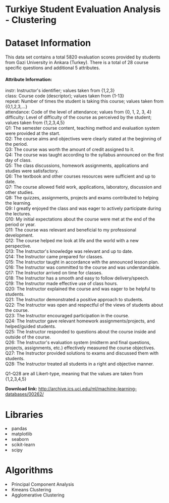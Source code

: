 # Turkiye Student Evaluation Analysis - Clustering


# Dataset Information

   This data set contains a total 5820 evaluation scores provided by students from Gazi University in Ankara (Turkey). There is a total of 28 course specific questions and additional 5 attributes.

#### Attribute Information:

instr: Instructor's identifier; values taken from {1,2,3} \
class: Course code (descriptor); values taken from {1-13} \
repeat: Number of times the student is taking this course; values taken from {0,1,2,3,...}\
attendance: Code of the level of attendance; values from {0, 1, 2, 3, 4}\
difficulty: Level of difficulty of the course as perceived by the student; values taken from {1,2,3,4,5}\
Q1: The semester course content, teaching method and evaluation system were provided at the start.\
Q2: The course aims and objectives were clearly stated at the beginning of the period.\
Q3: The course was worth the amount of credit assigned to it.\
Q4: The course was taught according to the syllabus announced on the first day of class.\
Q5: The class discussions, homework assignments, applications and studies were satisfactory.\
Q6: The textbook and other courses resources were sufficient and up to date.\
Q7: The course allowed field work, applications, laboratory, discussion and other studies.\
Q8: The quizzes, assignments, projects and exams contributed to helping the learning.\
Q9: I greatly enjoyed the class and was eager to actively participate during the lectures.\
Q10: My initial expectations about the course were met at the end of the period or year.\
Q11: The course was relevant and beneficial to my professional development.\
Q12: The course helped me look at life and the world with a new perspective.\
Q13: The Instructor's knowledge was relevant and up to date.\
Q14: The Instructor came prepared for classes.\
Q15: The Instructor taught in accordance with the announced lesson plan.\
Q16: The Instructor was committed to the course and was understandable.\
Q17: The Instructor arrived on time for classes.\
Q18: The Instructor has a smooth and easy to follow delivery/speech.\
Q19: The Instructor made effective use of class hours.\
Q20: The Instructor explained the course and was eager to be helpful to students.\
Q21: The Instructor demonstrated a positive approach to students.\
Q22: The Instructor was open and respectful of the views of students about the course.\
Q23: The Instructor encouraged participation in the course.\
Q24: The Instructor gave relevant homework assignments/projects, and helped/guided students.\
Q25: The Instructor responded to questions about the course inside and outside of the course.\
Q26: The Instructor's evaluation system (midterm and final questions, projects, assignments, etc.) effectively measured the course objectives.\
Q27: The Instructor provided solutions to exams and discussed them with students.\
Q28: The Instructor treated all students in a right and objective manner.

Q1-Q28 are all Likert-type, meaning that the values are taken from {1,2,3,4,5}

**Download link:** http://archive.ics.uci.edu/ml/machine-learning-databases/00262/

# Libraries

<li>pandas
<li>matplotlib
<li>seaborn
<li>scikit-learn
<li>scipy

# Algorithms

<li>Principal Component Analysis
<li>Kmeans Clustering
<li>Agglomerative Clustering